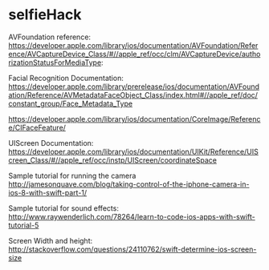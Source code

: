 # selfieHack

AVFoundation reference:
https://developer.apple.com/library/ios/documentation/AVFoundation/Reference/AVCaptureDevice_Class/#//apple_ref/occ/clm/AVCaptureDevice/authorizationStatusForMediaType:

Facial Recognition Documentation:
https://developer.apple.com/library/prerelease/ios/documentation/AVFoundation/Reference/AVMetadataFaceObject_Class/index.html#//apple_ref/doc/constant_group/Face_Metadata_Type

https://developer.apple.com/library/ios/documentation/CoreImage/Reference/CIFaceFeature/

UIScreen Documentation:
https://developer.apple.com/library/ios/documentation/UIKit/Reference/UIScreen_Class/#//apple_ref/occ/instp/UIScreen/coordinateSpace

Sample tutorial for running the camera
http://jamesonquave.com/blog/taking-control-of-the-iphone-camera-in-ios-8-with-swift-part-1/

Sample tutorial for sound effects:
http://www.raywenderlich.com/78264/learn-to-code-ios-apps-with-swift-tutorial-5

Screen Width and height:
http://stackoverflow.com/questions/24110762/swift-determine-ios-screen-size
